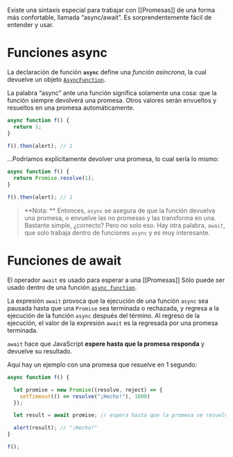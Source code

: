 Existe una sintaxis especial para trabajar con [[Promesas]] de una forma más confortable, llamada “async/await”. Es sorprendentemente fácil de entender y usar.
# Funciones async

La declaración de función **`async`** define una _función asíncrona_, la cual devuelve un objeto [`AsyncFunction`](https://developer.mozilla.org/es/docs/Web/JavaScript/Reference/Global_Objects/AsyncFunction).

La palabra “async” ante una función significa solamente una cosa: que la función siempre devolverá una promesa. Otros valores serán envueltos y resueltos en una promesa automáticamente.

```javascript
async function f() {
  return 1;
}

f().then(alert); // 1
```

…Podríamos explícitamente devolver una promesa, lo cual sería lo mismo:

```javascript
async function f() {
  return Promise.resolve(1);
}

f().then(alert); // 1
```

>**Nota: **
>Entonces, `async` se asegura de que la función devuelva una promesa, o envuelve las no promesas y las transforma en una. Bastante simple, ¿correcto? Pero no solo eso. Hay otra palabra, `await`, que solo trabaja dentro de funciones `async` y es muy interesante.

# Funciones de await

El operador `await` es usado para esperar a una [[Promesas]] Sólo puede ser usado dentro de una función [`async function`](https://developer.mozilla.org/es/docs/Web/JavaScript/Reference/Statements/async_function).

La expresión `await` provoca que la ejecución de una función `async` sea pausada hasta que una `Promise` sea terminada o rechazada, y regresa a la ejecución de la función `async` después del término. Al regreso de la ejecución, el valor de la expresión `await` es la regresada por una promesa terminada.

`await` hace que JavaScript **espere hasta que la promesa responda** y devuelve su resultado.

Aquí hay un ejemplo con una promesa que resuelve en 1 segundo:

```javascript
async function f() {

  let promise = new Promise((resolve, reject) => {
    setTimeout(() => resolve("¡Hecho!"), 1000)
  });

  let result = await promise; // espera hasta que la promesa se resuelva (*)

  alert(result); // "¡Hecho!"
}

f();
```
